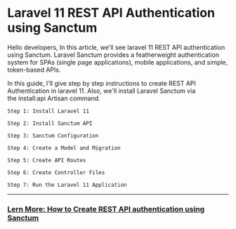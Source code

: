 # Laravel 11 REST API Authentication using Sanctum

Hello developers, In this article, we'll see laravel 11 REST API authentication using Sanctum. Laravel Sanctum provides a featherweight authentication system for SPAs (single page applications), mobile applications, and simple, token-based APIs.

In this guide, I'll give step by step instructions to create REST API Authentication in laravel 11. Also, we'll install Laravel Sanctum via the install:api Artisan command.

```
Step 1: Install Laravel 11

Step 2: Install Sanctum API

Step 3: Sanctum Configuration

Step 4: Create a Model and Migration

Step 5: Create API Routes

Step 6: Create Controller Files

Step 7: Run the Laravel 11 Application
```

---

### [Lern More: How to Create REST API authentication using Sanctum](https://techsolutionstuff.com/post/laravel-11-rest-api-authentication-using-sanctum)
